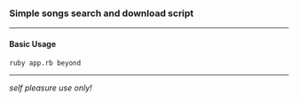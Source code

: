 ### Simple songs search and download script
---
#### Basic Usage
```
ruby app.rb beyond
```
---
*self pleasure use only!*
